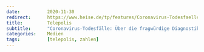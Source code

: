 ```yaml
---
date:          2020-11-30
redirect:      https://www.heise.de/tp/features/Coronavirus-Todesfaelle-Ueber-die-fragwuerdige-Diagnostik-und-die-irrefuehrende-Darstellung-in-4973792.html
title:         Telepolis
subtitle:      "Coronavirus-Todesfälle: Über die fragwürdige Diagnostik und die irreführende Darstellung in Regierungserklärungen"
categories:    Medien
tags:          [telepolis, zahlen]
---
```

